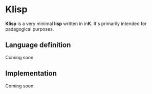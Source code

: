 # Klisp

**Klisp** is a very minimal **lisp** written in in**K**. It's primarily intended for padagogical purposes.

## Language definition

Coming soon.

## Implementation

Coming soon.

